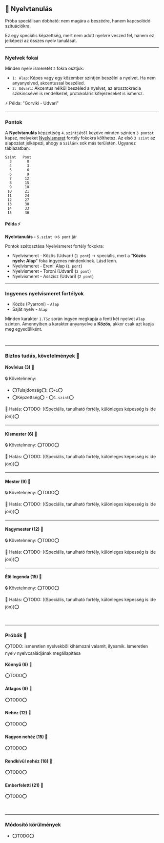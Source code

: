 ## 🔵 Nyelvtanulás

Próba speciálisan dobható: nem magára a beszédre, hanem kapcsolódó szituációkra.

Ez egy speciális képzettség, mert nem adott nyelvre veszed fel, hanem ez jelképezi az összes nyelv tanulását. 

---
### Nyelvek fokai

Minden nyelv ismeretét `2` fokra osztjuk:

- `1: Alap`: Képes vagy egy közember szintjén beszélni a nyelvet. Ha nem anyanyelved, akcentussal beszéled.
- `2: Udvari`: Akcentus nélkül beszéled a nyelvet, az arosztokrácia szókincsével is rendelkezel, protokoláris kifejezéseket is ismersz.

⚡ Példa: "Gorviki - Udvari"

---
### Pontok

A **Nyelvtanulás** képzettség `4.szintjétől` kezdve minden szinten `3 pontot` kapsz, melyeket [Nyelvismeret](../fortelyok.kiemelt/nyelvismeret.md) fortély fokokra költhetsz. Az első `3 szint` az alapozást jelképezi, ahogy a `Szilánk` sok más területén. Ugyanez táblázatban:


```
Szint   Pont
  3       0
  4       3
  5       6
  6       9
  7      12
  8      15
  9      18
 10      21
 11      24
 12      27
 13      30
 14      33
 15      36
```

#### Példa ⚡

**Nyelvtanulás -** `5.szint` →`6 pont` jár

Pontok szétosztása Nyelvismeret fortély fokokra:
- Nyelvismeret - Közös (Udvari) (`1 pont`)  → speciális, mert a "**Közös nyelv: Alap**" foka ingyenes mindenkinek. Lásd lenn.
- Nyelvismeret - Ereni: Alap (`1 pont`)
- Nyelvismeret - Toroni (Udvari) (`2 pont`)
- Nyelvismeret - Asszisz (Udvari) (`2 pont`)

---
### Ingyenes nyelvismeret fortélyok

- Közös (Pyarroni) - `Alap`
- Saját nyelv - `Alap`

Minden karakter `1.TSz` során ingyen megkapja a fenti két nyelvet `Alap` szinten. Amennyiben a karakter anyanyelve a **Közös**, akkor csak azt kapja meg egyedüliként.

<br />

---
### Biztos tudás, követelmények 📖

#### Novívius (3) 📖

🔒 Követelmény:
- ⭕Tulajdonság⭕: ⭕`+1`⭕
- ⭕Képzettség⭕ - ⭕`1.szint`⭕

🌟 Hatás: ⭕TODO: ((Speciális, tanulható fortély, különleges képesség is ide jön))⭕

---
#### Kismester (6) 📖

🔒 Követelmény: ⭕TODO⭕

🌟 Hatás: ⭕TODO: ((Speciális, tanulható fortély, különleges képesség is ide jön))⭕

---
#### Mester (9) 📖

🔒 Követelmény: ⭕TODO⭕

🌟 Hatás: ⭕TODO: ((Speciális, tanulható fortély, különleges képesség is ide jön))⭕

---
#### Nagymester (12) 📖

🔒 Követelmény:  ⭕TODO⭕

🌟 Hatás: ⭕TODO: ((Speciális, tanulható fortély, különleges képesség is ide jön))⭕

---
#### Élő legenda (15) 📖

🔒 Követelmény:  ⭕TODO⭕

🌟 Hatás: ⭕TODO: ((Speciális, tanulható fortély, különleges képesség is ide jön))⭕

<br />

---
### Próbák 🎲

⭕TODO: ismeretlen nyelvekből kihámozni valamit, ilyesmik. Ismeretlen nyelv nyelvcsaládjának megállapítása

#### Könnyű (6) 🎲 

⭕TODO⭕

#### Átlagos (9) 🎲 

⭕TODO⭕

#### Nehéz (12) 🎲 

⭕TODO⭕

#### Nagyon nehéz (15) 🎲 

⭕TODO⭕

#### Rendkívül nehéz (18) 🎲 

⭕TODO⭕

#### Emberfeletti (21) 🎲 

⭕TODO⭕

<br />

---
### Módosító körülmények

- ⭕TODO⭕
